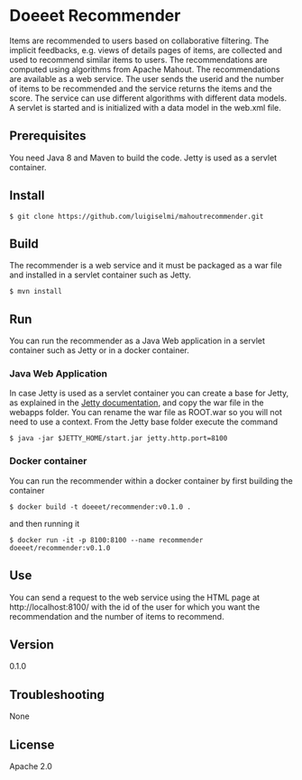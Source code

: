 Doeeet Recommender
==================
Items are recommended to users based on collaborative filtering. The implicit feedbacks, e.g. views of details pages of items, are collected and used to recommend
similar items to users. The recommendations are computed using algorithms from Apache Mahout. The recommendations are available as a web service. The user sends the userid and the number of items to be recommended and the service returns the items and the score. The service can use different algorithms with different data models. A servlet is started and is initialized with a data model in the web.xml file.

## Prerequisites 
You need Java 8 and Maven to build the code. Jetty is used as a servlet container.

## Install
    
    $ git clone https://github.com/luigiselmi/mahoutrecommender.git

## Build
The recommender is a web service and it must be packaged as a war file and installed in a servlet container such as Jetty.
    
    $ mvn install

## Run
You can run the recommender as a Java Web application in a servlet container such as Jetty or in a docker container.

### Java Web Application
In case Jetty is used as a servlet container you can create a base for Jetty, as explained in the [Jetty documentation](https://www.eclipse.org/jetty/documentation/current/quickstart-running-jetty.html), and copy the war file in the webapps folder. You can rename the war file as ROOT.war so you will not need to use a context. From the Jetty base folder execute the command

    $ java -jar $JETTY_HOME/start.jar jetty.http.port=8100

### Docker container
You can run the recommender within a docker container by first building the container 

    $ docker build -t doeeet/recommender:v0.1.0 .

and then running it

    $ docker run -it -p 8100:8100 --name recommender doeeet/recommender:v0.1.0

## Use
You can send a request to the web service using the HTML page at http://localhost:8100/ with the id of the user for which you want the recommendation and the number of items to recommend.

## Version
0.1.0

## Troubleshooting
None

## License
Apache 2.0
